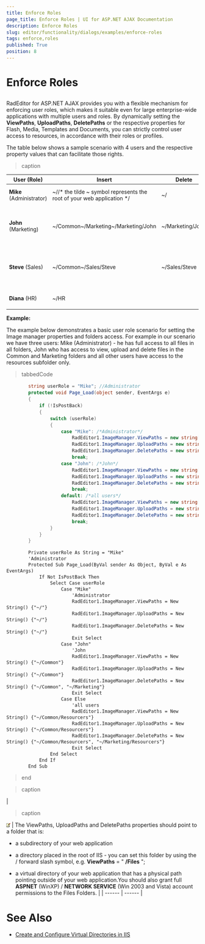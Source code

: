 ```yaml
---
title: Enforce Roles
page_title: Enforce Roles | UI for ASP.NET AJAX Documentation
description: Enforce Roles
slug: editor/functionality/dialogs/examples/enforce-roles
tags: enforce,roles
published: True
position: 8
---
```


# Enforce Roles



## 

RadEditor for ASP.NET AJAX provides you with a flexible mechanism for enforcing user roles, which makes it suitable even for large enterprise-wide applications with multiple users and roles. By dynamically setting the __ViewPaths__, __UploadPaths__, __DeletePaths__ or the respective properties for Flash, Media, Templates and Documents, you can strictly control user access to resources, in accordance with their roles or profiles.

The table below shows a sample scenario with 4 users and the respective property values that can facilitate those rights.


>caption  

|  __User__ (Role) |  __Insert__  |  __Delete__  |  __Upload__  |  __Properties__  |
| ------ | ------ | ------ | ------ | ------ |
| __Mike__ (Administrator)|~//* the tilde ~ symbol represents the root of your web application */|~/|~/| __ViewPaths__ ="~/" __DeletePaths__ ="~/" __UploadPaths__ ="~/"|
| __John__ (Marketing)|~/Common~/Marketing~/Marketing/John|~/Marketing/John|~/Marketing~/Marketing/John| __ViewPaths__ ="~/Common,~/Marketing" __DeletePaths__ ="~/Marketing/John" __UploadPaths__ ="~/Marketing"|
| __Steve__ (Sales)|~/Common~/Sales/Steve|~/Sales/Steve|~/Sales/Steve| __ViewPaths__ ="~/Common,~/Sales/Steve" __DeletePaths__ ="~/Sales/Steve" __UploadPaths__ ="~/Sales/Steve"|
| __Diana__ (HR)|~/HR||| __ViewPaths__ ="~/HR" __DeletePaths__ ="" __UploadPaths__ =""|

__Example:__

The example below demonstrates a basic user role scenario for setting the Image manager properties and folders access. For example in our scenario we have three users: Mike (Administrator) - he has full access to all files in all folders, John who has access to view, upload and delete files in the Common and Marketing folders and all other users have access to the resources subfolder only.

>tabbedCode

````C#
		string userRole = "Mike"; //Administrator
		protected void Page_Load(object sender, EventArgs e)
		{
			if (!IsPostBack)
			{
				switch (userRole)
				{
					case "Mike": /*Administrator*/
						RadEditor1.ImageManager.ViewPaths = new string[] { "~/" };
						RadEditor1.ImageManager.UploadPaths = new string[] { "~/" };
						RadEditor1.ImageManager.DeletePaths = new string[] { "~/" };
						break;
					case "John": /*John*/
						RadEditor1.ImageManager.ViewPaths = new string[] { "~/Common" };
						RadEditor1.ImageManager.UploadPaths = new string[] { "~/Common" };
						RadEditor1.ImageManager.DeletePaths = new string[] { "~/Common", "~/Marketing" };
						break;
					default: /*all users*/
						RadEditor1.ImageManager.ViewPaths = new string[] { "~/Common/Resources" };
						RadEditor1.ImageManager.UploadPaths = new string[] { "~/Common/Resources" };
						RadEditor1.ImageManager.DeletePaths = new string[] { "~/Common/Resources", "~/Marketing/Resources" };
						break;
				}
			}
		} 
````
````VB.NET
		Private userRole As String = "Mike"
		'Administrator
		Protected Sub Page_Load(ByVal sender As Object, ByVal e As EventArgs)
			If Not IsPostBack Then
				Select Case userRole
					Case "Mike"
						'Administrator
						RadEditor1.ImageManager.ViewPaths = New String() {"~/"}
						RadEditor1.ImageManager.UploadPaths = New String() {"~/"}
						RadEditor1.ImageManager.DeletePaths = New String() {"~/"}
						Exit Select
					Case "John"
						'John
						RadEditor1.ImageManager.ViewPaths = New String() {"~/Common"}
						RadEditor1.ImageManager.UploadPaths = New String() {"~/Common"}
						RadEditor1.ImageManager.DeletePaths = New String() {"~/Common", "~/Marketing"}
						Exit Select
					Case Else
						'all users
						RadEditor1.ImageManager.ViewPaths = New String() {"~/Common/Resourcers"}
						RadEditor1.ImageManager.UploadPaths = New String() {"~/Common/Resourcers"}
						RadEditor1.ImageManager.DeletePaths = New String() {"~/Common/Resourcers", "~/Marketing/Resourcers"}
						Exit Select
				End Select
			End If
		End Sub
````
>end


>caption  

| 
>caption 

![](images/editor-hs_note.gif) | The ViewPaths, UploadPaths and DeletePaths properties should point to a folder that is:

* a subdirectory of your web application

* a directory placed in the root of IIS - you can set this folder by using the / forward slash symbol, e.g. __ViewPaths__ = " __/Files__ ";

* a virtual directory of your web application that has a physical path pointing outside of your web application.You should also grant full __ASPNET__ (WinXP) / __NETWORK SERVICE__ (Win 2003 and Vista) account permissions to the Files Folders. |
| ------ | ------ |

# See Also

 * [Create and Configure Virtual Directories in IIS](http://msdn2.microsoft.com/en-us/library/zwk103ab.aspx)
